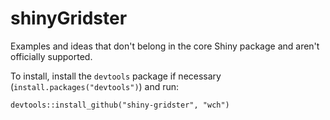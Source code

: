 shinyGridster
===============

Examples and ideas that don't belong in the core Shiny package and aren't officially supported.

To install, install the `devtools` package if necessary (`install.packages("devtools")`) and run:

```
devtools::install_github("shiny-gridster", "wch")
```
